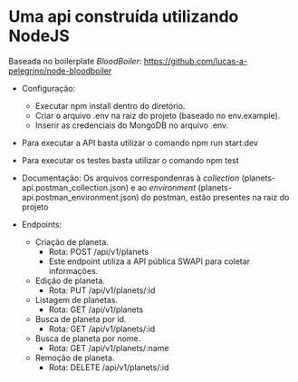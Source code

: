 


# **Uma api construída utilizando NodeJS**

Baseada no boilerplate _BloodBoiler_: https://github.com/lucas-a-pelegrino/node-bloodboiler

* Configuração:
  * Executar npm install dentro do diretório.
  * Criar o arquivo .env na raiz do projeto (baseado no env.example).
  * Inserir as credenciais do MongoDB no arquivo .env.

* Para executar a API basta utilizar o comando npm run start:dev

* Para executar os testes basta utilizar o comando npm test

* Documentação: Os arquivos correspondenras à _collection_ (planets-api.postman_collection.json) e ao _environment_ (planets-api.postman_environment.json) do postman, estão presentes na raiz do projeto

* Endpoints:
  * Criação de planeta.
    * Rota: POST /api/v1/planets
    * Este endpoint utiliza a API pública SWAPI para coletar informações.
  * Edição de planeta.
    * Rota: PUT /api/v1/planets/:id
  * Listagem de planetas.
    * Rota: GET /api/v1/planets
  * Busca de planeta por id.
    * Rota: GET /api/v1/planets/:id
  * Busca de planeta por nome.
    * Rota: GET /api/v1/planets/:name
  * Remoção de planeta.
    * Rota: DELETE /api/v1/planets/:id